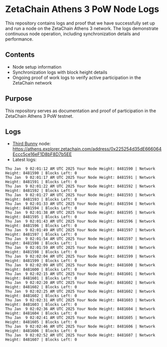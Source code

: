 # ZetaChain Athens 3 PoW Node Logs
This repository contains logs and proof that we have successfully set up and run a node on the ZetaChain Athens 3 network. The logs demonstrate continuous node operation, including synchronization details and performance.

## Contents
- Node setup information
- Synchronization logs with block height details
- Ongoing proof of work logs to verify active participation in the ZetaChain network

## Purpose
This repository serves as documentation and proof of participation in the ZetaChain Athens 3 PoW testnet.

## Logs

- [Third Bunny](https://thirdbunny.xyz/) node: https://athens.explorer.zetachain.com/address/0x225254d35dE666064Eccc5ce16eF1D8bF8D7b5EE
- Latest logs:
```
Thu Jan  9 02:01:12 AM UTC 2025 Your Node Height: 8481590 | Network Height: 8481590 | Blocks Left: 0
Thu Jan  9 02:01:17 AM UTC 2025 Your Node Height: 8481591 | Network Height: 8481591 | Blocks Left: 0
Thu Jan  9 02:01:22 AM UTC 2025 Your Node Height: 8481592 | Network Height: 8481592 | Blocks Left: 0
Thu Jan  9 02:01:27 AM UTC 2025 Your Node Height: 8481593 | Network Height: 8481593 | Blocks Left: 0
Thu Jan  9 02:01:33 AM UTC 2025 Your Node Height: 8481594 | Network Height: 8481594 | Blocks Left: 0
Thu Jan  9 02:01:38 AM UTC 2025 Your Node Height: 8481595 | Network Height: 8481595 | Blocks Left: 0
Thu Jan  9 02:01:43 AM UTC 2025 Your Node Height: 8481596 | Network Height: 8481596 | Blocks Left: 0
Thu Jan  9 02:01:49 AM UTC 2025 Your Node Height: 8481597 | Network Height: 8481597 | Blocks Left: 0
Thu Jan  9 02:01:54 AM UTC 2025 Your Node Height: 8481597 | Network Height: 8481598 | Blocks Left: 1
Thu Jan  9 02:01:59 AM UTC 2025 Your Node Height: 8481598 | Network Height: 8481598 | Blocks Left: 0
Thu Jan  9 02:02:04 AM UTC 2025 Your Node Height: 8481599 | Network Height: 8481599 | Blocks Left: 0
Thu Jan  9 02:02:09 AM UTC 2025 Your Node Height: 8481600 | Network Height: 8481600 | Blocks Left: 0
Thu Jan  9 02:02:15 AM UTC 2025 Your Node Height: 8481601 | Network Height: 8481601 | Blocks Left: 0
Thu Jan  9 02:02:20 AM UTC 2025 Your Node Height: 8481602 | Network Height: 8481602 | Blocks Left: 0
Thu Jan  9 02:02:25 AM UTC 2025 Your Node Height: 8481602 | Network Height: 8481602 | Blocks Left: 0
Thu Jan  9 02:02:31 AM UTC 2025 Your Node Height: 8481603 | Network Height: 8481603 | Blocks Left: 0
Thu Jan  9 02:02:36 AM UTC 2025 Your Node Height: 8481604 | Network Height: 8481604 | Blocks Left: 0
Thu Jan  9 02:02:41 AM UTC 2025 Your Node Height: 8481605 | Network Height: 8481605 | Blocks Left: 0
Thu Jan  9 02:02:46 AM UTC 2025 Your Node Height: 8481606 | Network Height: 8481606 | Blocks Left: 0
Thu Jan  9 02:02:52 AM UTC 2025 Your Node Height: 8481607 | Network Height: 8481607 | Blocks Left: 0
```
